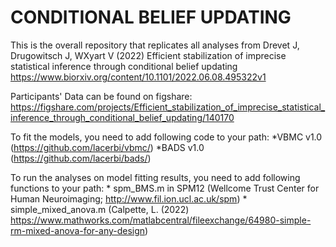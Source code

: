 # CONDITIONAL BELIEF UPDATING

This is the overall repository that replicates all analyses from Drevet J, Drugowitsch J, WXyart V (2022) Efficient stabilization of imprecise statistical inference through conditional belief updating https://www.biorxiv.org/content/10.1101/2022.06.08.495322v1

Participants' Data can be found on figshare:
https://figshare.com/projects/Efficient_stabilization_of_imprecise_statistical_inference_through_conditional_belief_updating/140170

To fit the models, you need to add following code to your path:
      *VBMC v1.0 (https://github.com/lacerbi/vbmc/)
      *BADS v1.0 (https://github.com/lacerbi/bads/)
      
To run the analyses on model fitting results, you need to add following functions to your path:
      * spm_BMS.m in SPM12 (Wellcome Trust Center for Human Neuroimaging; http://www.fil.ion.ucl.ac.uk/spm)
      * simple_mixed_anova.m (Calpette, L. (2022) https://www.mathworks.com/matlabcentral/fileexchange/64980-simple-rm-mixed-anova-for-any-design)
